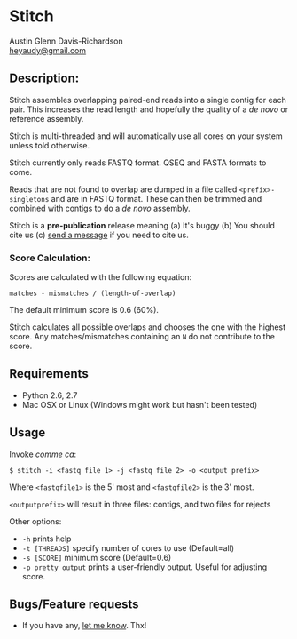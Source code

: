 # Stitch

Austin Glenn Davis-Richardson  
<heyaudy@gmail.com>

## Description:

Stitch assembles overlapping paired-end reads into a single contig for each pair. This increases the read length and hopefully the quality of a _de novo_ or reference assembly.

Stitch is multi-threaded and will automatically use all cores on your system unless told otherwise.

Stitch currently only reads FASTQ format. QSEQ and FASTA formats to come.

Reads that are not found to overlap are dumped in a file called `<prefix>-singletons` and are in FASTQ format. These can then be trimmed and combined with contigs to do a _de novo_ assembly.

Stitch is a __pre-publication__ release meaning (a) It's buggy (b) You should cite us (c) [send a message](mailto:adavisr@ufl.edu) if you need to cite us.

### Score Calculation:

Scores are calculated with the following equation:

`matches - mismatches / (length-of-overlap)`

The default minimum score is 0.6 (60%).

Stitch calculates all possible overlaps and chooses the one with
the highest score.  Any matches/mismatches containing an `N` do not
contribute to the score.
		
## Requirements

- Python 2.6, 2.7
- Mac OSX or Linux (Windows might work but hasn't been tested)

## Usage

Invoke _comme ca_:

    $ stitch -i <fastq file 1> -j <fastq file 2> -o <output prefix>

Where `<fastqfile1>` is the 5' most and `<fastqfile2>` is the 3' most.

`<outputprefix>` will result in three files: contigs, and two files for rejects

Other options:

 - `-h` prints help
 - `-t [THREADS]` specify number of cores to use (Default=all)
 - `-s [SCORE]` minimum score (Default=0.6)
 - `-p pretty output` prints a user-friendly output.  Useful for adjusting
   score.

## Bugs/Feature requests

 - If you have any, [let me know](https://github.com/audy/stitch/issues). Thx!


